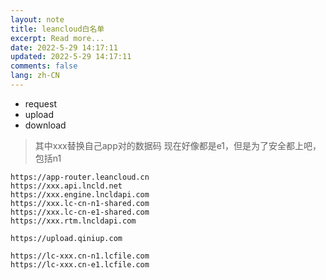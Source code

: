 ```yaml
---
layout: note
title: leancloud白名单
excerpt: Read more...
date: 2022-5-29 14:17:11
updated: 2022-5-29 14:17:11
comments: false
lang: zh-CN
---
```


* request
* upload
* download

> 其中xxx替换自己app对的数据码
> 现在好像都是e1，但是为了安全都上吧，包括n1

```
https://app-router.leancloud.cn
https://xxx.api.lncld.net
https://xxx.engine.lncldapi.com
https://xxx.lc-cn-n1-shared.com
https://xxx.lc-cn-e1-shared.com
https://xxx.rtm.lncldapi.com

https://upload.qiniup.com

https://lc-xxx.cn-n1.lcfile.com
https://lc-xxx.cn-e1.lcfile.com
```
  